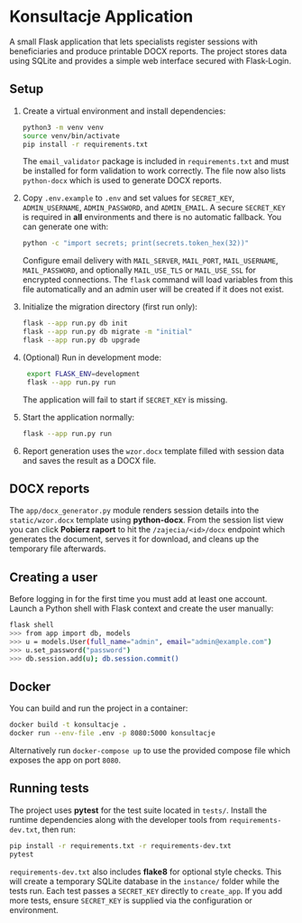 # Konsultacje Application

A small Flask application that lets specialists register sessions with beneficiaries and produce printable DOCX reports. The project stores data using SQLite and provides a simple web interface secured with Flask‑Login.

## Setup

1. Create a virtual environment and install dependencies:
   ```bash
   python3 -m venv venv
   source venv/bin/activate
   pip install -r requirements.txt
   ```
   The `email_validator` package is included in `requirements.txt` and must
   be installed for form validation to work correctly. The file now also
   lists `python-docx` which is used to generate DOCX reports.
2. Copy `.env.example` to `.env` and set values for `SECRET_KEY`,
   `ADMIN_USERNAME`, `ADMIN_PASSWORD`, and `ADMIN_EMAIL`.
   A secure `SECRET_KEY` is required in **all** environments and there is
   no automatic fallback. You can generate one with:

   ```bash
   python -c "import secrets; print(secrets.token_hex(32))"
   ```

   Configure email delivery with `MAIL_SERVER`, `MAIL_PORT`,
   `MAIL_USERNAME`, `MAIL_PASSWORD`, and optionally `MAIL_USE_TLS`
   or `MAIL_USE_SSL` for encrypted connections.
   The `flask` command will load variables from this file automatically
   and an admin user will be created if it does not exist.
3. Initialize the migration directory (first run only):
   ```bash
   flask --app run.py db init
   flask --app run.py db migrate -m "initial"
   flask --app run.py db upgrade
   ```
4. (Optional) Run in development mode:
   ```bash
    export FLASK_ENV=development
    flask --app run.py run
    ```
   The application will fail to start if `SECRET_KEY` is missing.
5. Start the application normally:
   ```bash
   flask --app run.py run
   ```
6. Report generation uses the `wzor.docx` template filled with session data
   and saves the result as a DOCX file.

## DOCX reports

The `app/docx_generator.py` module renders session details into the
`static/wzor.docx` template using **python-docx**. From the session list view
you can click **Pobierz raport** to hit the `/zajecia/<id>/docx` endpoint which
generates the document, serves it for download, and cleans up the temporary
file afterwards.

## Creating a user

Before logging in for the first time you must add at least one account. Launch a
Python shell with Flask context and create the user manually:

```bash
flask shell
>>> from app import db, models
>>> u = models.User(full_name="admin", email="admin@example.com")
>>> u.set_password("password")
>>> db.session.add(u); db.session.commit()
```

## Docker

You can build and run the project in a container:

```bash
docker build -t konsultacje .
docker run --env-file .env -p 8080:5000 konsultacje
```

Alternatively run `docker-compose up` to use the provided compose file which exposes the app on port `8080`.

## Running tests

The project uses **pytest** for the test suite located in `tests/`. Install the
runtime dependencies along with the developer tools from `requirements-dev.txt`, then run:

```bash
pip install -r requirements.txt -r requirements-dev.txt
pytest
```

`requirements-dev.txt` also includes **flake8** for optional style checks.
This will create a temporary SQLite database in the `instance/` folder while the tests run. Each test passes a `SECRET_KEY` directly to `create_app`. If you add more tests, ensure `SECRET_KEY` is supplied via the configuration or environment.
